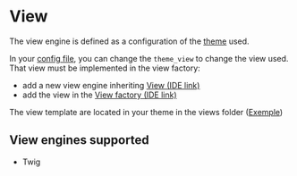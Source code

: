 # View

The view engine is defined as a configuration of the [theme](./theme.md) used.

In your [config file](../configs/files.ts), you can change the `theme_view` to change the view used.
That view must be implemented in the view factory:

- add a new view engine inheriting [View (IDE link)](../../../../core/view/view.ts)
- add the view in the [View factory (IDE link)](../../../../core/view/factory.ts)

The view template are located in your theme in the views folder ([Exemple](../themes/black/views/root.html.twig))

## View engines supported

- Twig
